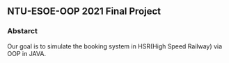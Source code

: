 ## NTU-ESOE-OOP 2021 Final Project

### Abstarct 
Our goal is to simulate the booking system in HSR(High Speed Railway) via OOP in JAVA.

